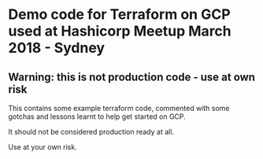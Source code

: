 # Demo code for Terraform on GCP used at Hashicorp Meetup March 2018 - Sydney

## Warning: this is not production code - use at own risk

This contains some example terraform code, commented with some gotchas and lessons learnt to help get started on GCP.

It should not be considered production ready at all.

Use at your own risk.

